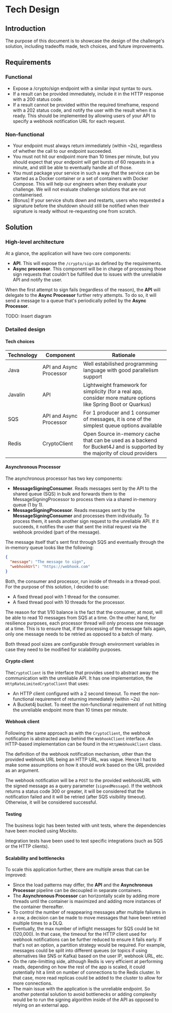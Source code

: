 # Tech Design

## Introduction

The purpose of this document is to showcase the design of the challenge's solution, including tradeoffs made, tech choices, and future improvements.

## Requirements

### Functional

- Expose a /crypto/sign endpoint with a similar input syntax to ours.
- If a result can be provided immediately, include it in the HTTP response with a 200 status code.
- If a result cannot be provided within the required timeframe, respond with a 202 status code, and notify the user with the result when it is ready. This should be implemented by allowing users of your API to specify a webhook notification URL for each request.

### Non-functional

- Your endpoint must always return immediately (within ~2s), regardless of whether the call to our endpoint succeeded.
- You must not hit our endpoint more than 10 times per minute, but you should expect that your endpoint will get bursts of 60 requests in a minute, and still be able to eventually handle all of those.
- You must package your service in such a way that the service can be started as a Docker container or a set of containers with Docker Compose. This will help our engineers when they evaluate your challenge. We will not evaluate challenge solutions that are not containerised.
- [Bonus] If your service shuts down and restarts, users who requested a signature before the shutdown should still be notified when their signature is ready without re-requesting one from scratch.

## Solution

### High-level architecture

At a glance, the application will have two core components:

- **API**. This will expose the `/crypto/sign` as defined by the requirements.
- **Async processor**. This component will be in charge of processing those sign requests that couldn't be fulfilled due to issues with the unreliable API and notify the user.

When the first attempt to sign fails (regardless of the reason), the **API** will delegate to the **Async Processor** further retry attempts. To do so, it will send a message to a queue that's periodically polled by the **Async Processor**.

TODO: Insert diagram

### Detailed design

#### Tech choices

| Technology | Component               | Rationale                                                                                                                  |
| ---------- | ----------------------- | -------------------------------------------------------------------------------------------------------------------------- |
| Java       | API and Async Processor | Well estabilished programming language with good parallelism support                                                       |
| Javalin    | API                     | Lightweight framework for simplicity (for a real app, consider more mature options like Spring Boot or Quarkus)            |
| SQS        | API and Async Processor | For 1 producer and 1 consumer of messages, it is one of the simplest queue options available                               |
| Redis      | CryptoClient            | Open Source in-memory cache that can be used as a backend for Bucket4J and is supported by the majority of cloud providers |

#### Asynchronous Processor

The asynchronous processor has two key components:

- **MessageSigningConsumer**. Reads messages sent by the API to the shared queue (SQS) in bulk and forwards them to the MessageSigningProcessor to process them via a shared in-memory queue (1 by 1).
- **MessageSigningProcessor**. Reads messages sent by the **MessageSigningConsumer** and processes them individually. To process them, it sends another sign request to the unreliable API. If it succeeds, it notifies the user that sent the initial request via the webhook provided (part of the message).

The message itself that's sent first through SQS and eventually through the in-memory queue looks like the following:

```json
{
  "message": "The message to sign",
  "webhookUrl": "https://webhook.com"
}
```

Both, the consumer and processor, run inside of threads in a thread-pool. For the purpose of this solution, I decided to use:

- A fixed thread pool with 1 thread for the consumer.
- A fixed thread pool with 10 threads for the processor.

The reason for that 1/10 balance is the fact that the consumer, at most, will be able to read 10 messages from SQS at a time. On the other hand, for resilience purposes, each processor thread will only process one message at a time. This is to ensure that, if the processing of the message fails again, only one message needs to be retried as opposed to a batch of many.

Both thread pool sizes are configurable through environment variables in case they need to be modified for scalability purposes.

#### Crypto client

The`CryptoClient` is the interface that provides used to abstract away the communication with the unreliable API. It has one implementation, the `HttpRateLimitedCryptoClient` that uses:

- An HTTP client configured with a 2 second timeout. To meet the non-functional requirement of returning immediately (within ~2s)
- A Bucket4j bucket. To meet the non-functional requirement of not hitting the unreliable endpoint more than 10 times per minute.

#### Webhook client

Following the same approach as with the `CryptoClient`, the webhook notification is abstracted away behind the `WebhookClient` interface. An HTTP-based implementation can be found in the `HttpWebhookClient` class.

The definition of the webhook notification mechanism, other than the provided webhook URL being an HTTP URL, was vague. Hence I had to make some assumptions on how it should work based on the URL provided as an argument.

The webhook notification will be a `POST` to the provided webhookURL with the signed message as a query parameter (`signedMessage`). If the webhook returns a status code 300 or greater, it will be considered that the notification failed and it will be retried (after SQS visibility timeout). Otherwise, it will be considered successful.

#### Testing

The business logic has been tested with unit tests, where the dependencies have been mocked using Mockito.

Integration tests have been used to test specific integrations (such as SQS or the HTTP clients).

#### Scalability and bottlenecks

To scale this application further, there are multiple areas that can be improved:

- Since the load patterns may differ, the **API** and the **Asynchronous Processor** pipeline can be decoupled in separate containers.
- The **Asynchronous Processor** can horizontally scale by adding more threads until the container is maximized and adding more instances of the container thereafter.
- To control the number of reappearing messages after multiple failures in a row, a decision can be made to move messages that have been retried multiple times to a DLQ.
- Eventually, the max number of inflight messages for SQS could be hit (120,000). In that case, the timeout for the HTTP client used for webhook notifications can be further reduced to ensure it fails early. If that's not an option, a partition strategy would be required. For example, messages could be split into different queues (or topics if using alternatives like SNS or Kafka) based on the user IP, webhook URL, etc.
- On the rate-limitting side, although Redis is very efficient at performing reads, depending on how the rest of the app is scaled, it could potentially hit a limit on number of connections to the Redis cluster. In that case, more read replicas could be added to the cluster to allow for more connections.
- The main issue with the application is the unreliable endpoint. So another potential solution to avoid bottlenecks or adding complexity would be to run the signing algorithm inside of the API as opposed to relying on an external app.
